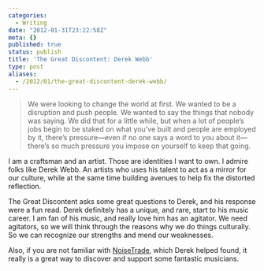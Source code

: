 ```yaml
---
categories:
  - Writing
date: "2012-01-31T23:22:58Z"
meta: {}
published: true
status: publish
title: 'The Great Discontent: Derek Webb'
type: post
aliases:
  - /2012/01/the-great-discontent-derek-webb/
---
```

<blockquote>
<p>We were looking to change the world at first. We wanted to be a disruption and push people. We wanted to say the things that nobody was saying. We did that for a little while, but when a lot of people’s jobs begin to be staked on what you’ve built and people are employed by it, there’s pressure—even if no one says a word to you about it—there’s so much pressure you impose on yourself to keep that going.</p>
</blockquote>
<p>I am a craftsman and an artist. Those are identities I want to own. I admire folks like Derek Webb. An artists who uses his talent to act as a mirror for our culture, while at the same time building avenues to help fix the distorted reflection.</p>
<p>The Great Discontent asks some great questions to Derek, and his response were a fun read. Derek definitely has a unique, and rare, start to his music career. I am fan of his music, and really love him has an agitator. We need agitators, so we will think through the reasons why we do things culturally. So we can recognize our strengths and mend our weaknesses.</p>
<p>Also, if you are not familiar with <a href="http://www.noisetrade.com">NoiseTrade</a>, which Derek helped found, it really is a great way to discover and support some fantastic musicians.</p>
